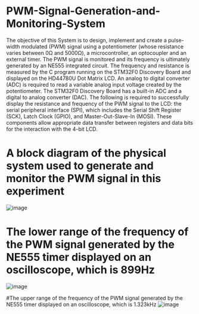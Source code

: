 # PWM-Signal-Generation-and-Monitoring-System

The objective of this System is to design, implement and create a pulse-width modulated (PWM) signal using a potentiometer (whose resistance varies between 0Ω and 5000Ω), a microcontroller, an optocoupler and an external timer. The PWM signal is monitored and its frequency is ultimately generated by an NE555 integrated circuit. The frequency and resistance is measured by the C program running on the STM32F0 Discovery Board and displayed on the HD44780U Dot Matrix LCD.
An analog to digital converter (ADC) is required to read a variable analog input voltage created by the potentiometer. The STM32F0 Discovery Board has a built-in ADC and a digital to analog converter (DAC). The following is required to successfully display the resistance and frequency of the PWM signal to the LCD: the serial peripheral interface (SPI), which includes the Serial Shift Register (SCK), Latch Clock (GPIO), and Master-Out-Slave-In (MOSI). These components allow appropriate data transfer between registers and data bits for the interaction with the 4-bit LCD. 


# A block diagram of the physical system used to generate and monitor the PWM signal in this experiment
![image](https://user-images.githubusercontent.com/20295767/148148855-ef1a919d-e5d1-4718-891e-3e46f4db7ebf.png)

# The lower range of the frequency of the PWM signal generated by the NE555 timer displayed on an oscilloscope, which is 899Hz
![image](https://user-images.githubusercontent.com/20295767/148148887-b961b5a6-9e9a-4cf5-8862-78cb55bf46db.png)

#The upper range of the frequency of the PWM signal generated by the NE555 timer displayed on an oscilloscope, which is 1.323kHz
![image](https://user-images.githubusercontent.com/20295767/148148917-a8c4586e-446e-4d08-9d2a-1a612ac502b6.png)

